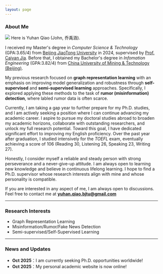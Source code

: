 ```yaml
---
layout: page
---
```


### About Me

<img src="https://yuhan-qiao.github.io/qyh6.jpg" class="floatpic">
Here is Yuhan Qiao (John, 乔禹涵).<br>

I received my Master's degree in _Computer Science & Technology_ (GPA:3.65/4) from [Beijing JiaoTong University](https://www.bjtu.edu.cn/) in 2024, supervised by [Prof. Caiyan Jia](https://faculty.bjtu.edu.cn/8097/). Before that, I obtained my Bachelor's degree in _Infomation Engineering_ (GPA:3.82/4) from [China University of Mining & Technology (Beijing)](https://www.cumtb.edu.cn/). 

My previous research focused on **graph representation learning** with an emphasis on improving model generalization and robustness through **self-supervised** and **semi-supervised learning** approaches. Specifically, I explored applying these methods to the task of **rumor (misinformation) detection**, where labled rumor data is often scarce. 

Currently, I am taking a gap year to further prepare for my Ph.D. studies, and I am actively seeking a position where I can continue advancing my academic career. I aspire to pursue my doctoral studies abroad to broaden my academic horizons, collaborate with outstanding researchers, and unlock my full research potential. Toward this goal, I have dedicated significant effort to improving my English proficiency. Over the past year after graduation, I studied intensively for the _TOEFL_ exam, eventually achieving a score of 106 (Reading 30, Listening 26, Speaking 23, Writing 27).

Honestly, I consider myself a reliable and steady person with strong perseverance and a never-give-up attitude. I am always open to learning new knowledge and believe in continuous lifelong learning. I hope to find a Ph.D. supervisor whose research interests align with mine and whose personality is compatible.

If you are interested in any aspect of me, I am always open to discussions. Feel free to contact me at **yuhan.qiao.bjtu@gmail.com**

---

### Research Interests

- Graph Representation Learning
- Misinformation/Rumor/Fake News Detection
- Semi-supervised/Self-Supervised Learning

---

### News and Updates

- **Oct 2025**：I am currently seeking Ph.D. opportunities worldwide!
- **Oct 2025**：My personal academic website is now online!

<br>
